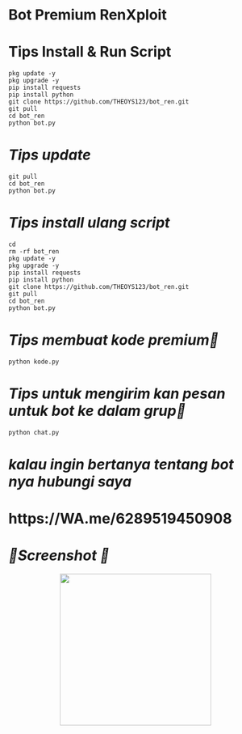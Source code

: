 # Bot Premium RenXploit

# Tips Install & Run Script
```
pkg update -y
pkg upgrade -y
pip install requests
pip install python
git clone https://github.com/THEOYS123/bot_ren.git
git pull
cd bot_ren
python bot.py

```
# *Tips update*
```
git pull
cd bot_ren
python bot.py
```

# *Tips install ulang script*
```
cd
rm -rf bot_ren
pkg update -y
pkg upgrade -y
pip install requests
pip install python
git clone https://github.com/THEOYS123/bot_ren.git
git pull
cd bot_ren
python bot.py
```

# *Tips membuat kode premium🔑*
```
python kode.py
```

# *Tips untuk mengirim kan pesan untuk bot ke dalam grup🤖*
```
python chat.py
```







# *kalau ingin bertanya tentang bot nya hubungi saya*

<p align="center">
  <h1>https://WA.me/6289519450908</h1>
</p>

# *📸Screenshot 📸*

<p align="center">
  <img src="https://f.top4top.io/p_3306myewf3.jpg" width="300"  />
</p>
